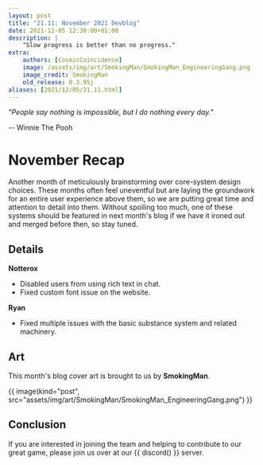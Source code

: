 ```yaml
---
layout: post
title: "21.11: November 2021 Devblog"
date: 2021-12-05 12:30:00+01:00
description: |
    "Slow progress is better than no progress."
extra:
    authors: [CosmicCoincidence]
    image: /assets/img/art/SmokingMan/SmokingMan_EngineeringGang.png
    image_credit: SmokingMan
    old_release: 0.3.95j
aliases: [2021/12/05/21.11.html]
---
```


*"People say nothing is impossible, but I do nothing every day."*

-- Winnie The Pooh

# November Recap

Another month of meticulously brainstorming over core-system design choices. These months often feel uneventful but are laying the groundwork for an entire user experience above them, so we are putting great time and attention to detail into them. Without spoiling too much, one of these systems should be featured in next month's blog if we have it ironed out and merged before then, so stay tuned.

## Details

**Notterox**
- Disabled users from using rich text in chat.
- Fixed custom font issue on the website.

**Ryan**
- Fixed multiple issues with the basic substance system and related machinery.

## Art

This month's blog cover art is brought to us by **SmokingMan**.

{{ image(kind="post", src="assets/img/art/SmokingMan/SmokingMan_EngineeringGang.png") }}

## Conclusion

If you are interested in joining the team and helping to contribute to our great game, please join us over at our {{ discord() }} server.
